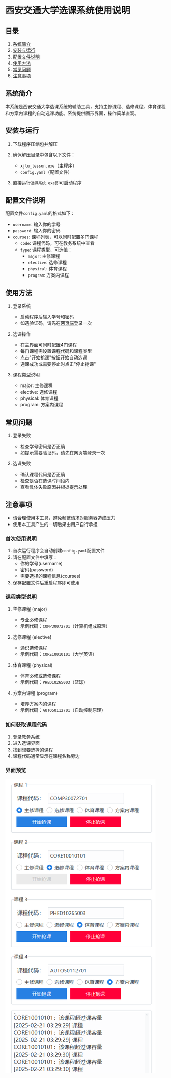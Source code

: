 # 西安交通大学选课系统使用说明

## 目录
1. [系统简介](#系统简介)
2. [安装与运行](#安装与运行)
3. [配置文件说明](#配置文件说明)
4. [使用方法](#使用方法)
5. [常见问题](#常见问题)
6. [注意事项](#注意事项)

## 系统简介
本系统是西安交通大学选课系统的辅助工具，支持主修课程、选修课程、体育课程和方案内课程的自动选课功能。系统提供图形界面，操作简单直观。

## 安装与运行
1. 下载程序压缩包并解压
2. 确保解压目录中包含以下文件：
   - `xjtu_lesson.exe`（主程序）
   - `config.yaml`（配置文件）

3. 直接运行`选课系统.exe`即可启动程序

## 配置文件说明
配置文件`config.yaml`的格式如下：

- `username`: 输入你的学号
- `password`: 输入你的密码
- `courses`: 课程列表，可以同时配置多门课程
  - `code`: 课程代码，可在教务系统中查看 
  - `type`: 课程类型，可选值：
    - `major`: 主修课程
    - `elective`: 选修课程
    - `physical`: 体育课程
    - `program`: 方案内课程

## 使用方法
1. 登录系统
   - 启动程序后输入学号和密码
   - 如遇验证码，请先在[网页端](http://org.xjtu.edu.cn/openplatform/login.html)登录一次

2. 选课操作
   - 在主界面可同时配置4门课程
   - 每门课程需设置课程代码和课程类型
   - 点击"开始抢课"按钮开始自动选课
   - 选课成功或需要停止时点击"停止抢课"

3. 课程类型说明
   - major: 主修课程
   - elective: 选修课程
   - physical: 体育课程
   - program: 方案内课程

## 常见问题
1. 登录失败
   - 检查学号密码是否正确
   - 如提示需要验证码，请先在网页端登录一次

2. 选课失败
   - 确认课程代码是否正确
   - 检查是否在选课时间段内
   - 查看具体失败原因并根据提示处理

## 注意事项
- 请合理使用本工具，避免频繁请求对服务器造成压力
- 使用本工具产生的一切后果由用户自行承担

### 首次使用说明
1. 首次运行程序会自动创建`config.yaml`配置文件
2. 请在配置文件中填写：
   - 你的学号(username)
   - 密码(password)
   - 需要选择的课程信息(courses)
3. 保存配置文件后重启程序即可使用

### 课程类型说明
1. 主修课程 (major)
   - 专业必修课程
   - 示例代码：`COMP30072701`（计算机组成原理）

2. 选修课程 (elective)
   - 通识选修课程
   - 示例代码：`CORE10010101`（大学英语）

3. 体育课程 (physical)
   - 体育必修或选修课程
   - 示例代码：`PHED10265003`（篮球）

4. 方案内课程 (program)
   - 培养方案内的课程
   - 示例代码：`AUTO50112701`（自动控制原理）

### 如何获取课程代码
1. 登录教务系统
2. 进入选课界面
3. 找到想要选择的课程
4. 课程代码通常显示在课程名称旁边

### 界面预览
![选课系统界面](https://github.com/fengzer/xjtu-course-helper/blob/main/image/interface_preview.png)

